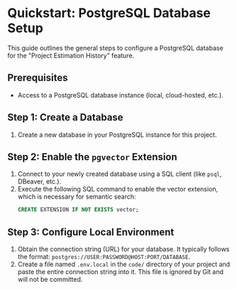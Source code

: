 # Quickstart: PostgreSQL Database Setup

This guide outlines the general steps to configure a PostgreSQL database for the "Project Estimation History" feature.

## Prerequisites

- Access to a PostgreSQL database instance (local, cloud-hosted, etc.).

## Step 1: Create a Database

1.  Create a new database in your PostgreSQL instance for this project.

## Step 2: Enable the `pgvector` Extension

1.  Connect to your newly created database using a SQL client (like `psql`, DBeaver, etc.).
2.  Execute the following SQL command to enable the vector extension, which is necessary for semantic search:
    ```sql
    CREATE EXTENSION IF NOT EXISTS vector;
    ```

## Step 3: Configure Local Environment

1.  Obtain the connection string (URL) for your database. It typically follows the format: `postgres://USER:PASSWORD@HOST:PORT/DATABASE`.
2.  Create a file named `.env.local` in the `code/` directory of your project and paste the entire connection string into it. This file is ignored by Git and will not be committed.

